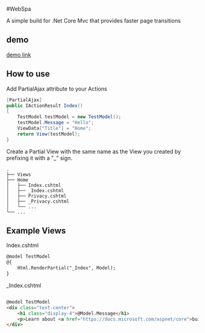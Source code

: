 #WebSpa

A simple build for .Net Core Mvc that provides faster page transitions

## demo

[demo link](https://webspademo.azurewebsites.net/)

## How to use

Add PartialAjax attribute to your Actions

```cs
[PartialAjax]
public IActionResult Index()
{
    TestModel testModel = new TestModel();
    testModel.Message = "Hello";
    ViewData["Title"] = "Home";
    return View(testModel);
}
```

Create a Partial View with the same name as the View you created by prefixing it with a "_" sign.

```
.
├── Views
├── Home                    
│   ├── Index.cshtml              
│   ├── _Index.cshtml              
│   ├── Privacy.cshtml             
│   ├── _Privacy.cshtml      
│   └── ...
└── ...
```

## Example Views

Index.cshtml
```html
@model TestModel
@{
    Html.RenderPartial("_Index", Model);
}

```

_Index.cshtml
```html

@model TestModel
<div class="text-center">
    <h1 class="display-4">@Model.Message</h1>
    <p>Learn about <a href="https://docs.microsoft.com/aspnet/core">building Web apps with ASP.NET Core</a>.</p>
</div>
```
